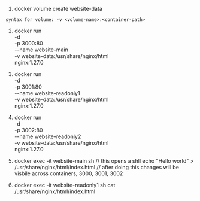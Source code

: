 1.  docker volume create website-data

`syntax for volume: -v <volume-name>:<container-path>`

2.  docker run \
    -d \
    -p 3000:80 \
    --name website-main \
    -v website-data:/usr/share/nginx/html \
    nginx:1.27.0

3.  docker run \
    -d \
    -p 3001:80 \
    --name website-readonly1 \
    -v website-data:/usr/share/nginx/html \
    nginx:1.27.0

4.  docker run \
    -d \
    -p 3002:80 \
    --name website-readonly2 \
    -v website-data:/usr/share/nginx/html \
    nginx:1.27.0

5.  docker exec -it website-main sh
    // this opens a shll
    echo "Hello world" > /usr/share/nginx/html/index.html
    // after doing this changes will be visbile across containers, 3000, 3001, 3002

6.  docker exec -it website-readonly1 sh
    cat /usr/share/nginx/html/index.html
